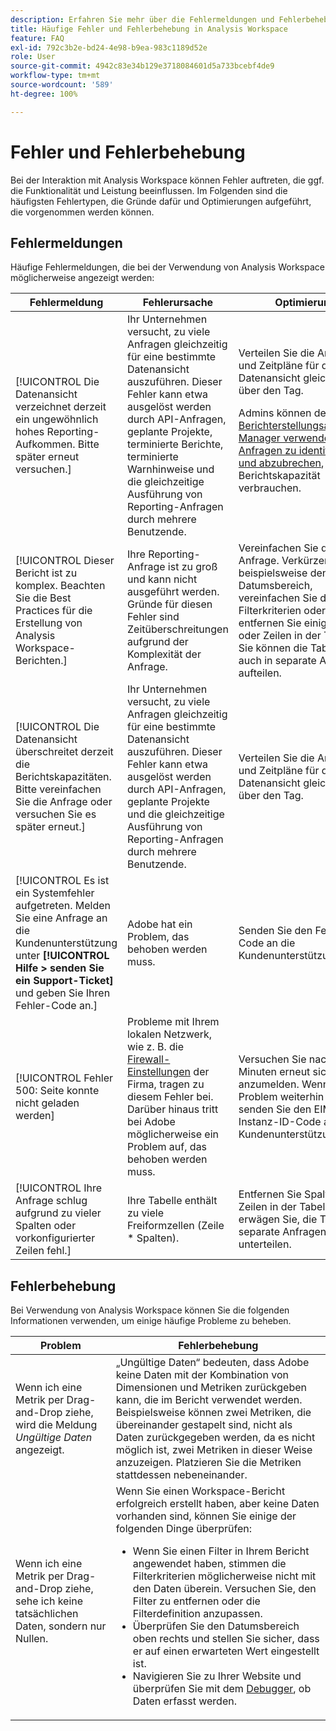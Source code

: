 ```yaml
---
description: Erfahren Sie mehr über die Fehlermeldungen und Fehlerbehebung in Adobe Analysis Workspace.
title: Häufige Fehler und Fehlerbehebung in Analysis Workspace
feature: FAQ
exl-id: 792c3b2e-bd24-4e98-b9ea-983c1189d52e
role: User
source-git-commit: 4942c83e34b129e3718084601d5a733bcebf4de9
workflow-type: tm+mt
source-wordcount: '589'
ht-degree: 100%

---
```


# Fehler und Fehlerbehebung

Bei der Interaktion mit Analysis Workspace können Fehler auftreten, die ggf. die Funktionalität und Leistung beeinflussen. Im Folgenden sind die häufigsten Fehlertypen, die Gründe dafür und Optimierungen aufgeführt, die vorgenommen werden können.

## Fehlermeldungen

Häufige Fehlermeldungen, die bei der Verwendung von Analysis Workspace möglicherweise angezeigt werden:

| Fehlermeldung | Fehlerursache | Optimierung |
| --- | --- | --- |
| [!UICONTROL Die Datenansicht verzeichnet derzeit ein ungewöhnlich hohes Reporting-Aufkommen. Bitte später erneut versuchen.] | Ihr Unternehmen versucht, zu viele Anfragen gleichzeitig für eine bestimmte Datenansicht auszuführen. Dieser Fehler kann etwa ausgelöst werden durch API-Anfragen, geplante Projekte, terminierte Berichte, terminierte Warnhinweise und die gleichzeitige Ausführung von Reporting-Anfragen durch mehrere Benutzende. | Verteilen Sie die Anfragen und Zeitpläne für die Datenansicht gleichmäßiger über den Tag.<p>Admins können den [Berichterstellungsaktivitäts-Manager verwenden, um Anfragen zu identifizieren und abzubrechen](/help/reporting-activity-manager/reporting-activity-overview.md), die Berichtskapazität verbrauchen.</p> |
| [!UICONTROL Dieser Bericht ist zu komplex. Beachten Sie die Best Practices für die Erstellung von Analysis Workspace-Berichten.] | Ihre Reporting-Anfrage ist zu groß und kann nicht ausgeführt werden. Gründe für diesen Fehler sind Zeitüberschreitungen aufgrund der Komplexität der Anfrage. | Vereinfachen Sie die Anfrage. Verkürzen Sie beispielsweise den Datumsbereich, vereinfachen Sie die Filterkriterien oder entfernen Sie einige Spalten oder Zeilen in der Tabelle. Sie können die Tabelle ggf. auch in separate Anfragen aufteilen. |
| [!UICONTROL Die Datenansicht überschreitet derzeit die Berichtskapazitäten. Bitte vereinfachen Sie die Anfrage oder versuchen Sie es später erneut.] | Ihr Unternehmen versucht, zu viele Anfragen gleichzeitig für eine bestimmte Datenansicht auszuführen. Dieser Fehler kann etwa ausgelöst werden durch API-Anfragen, geplante Projekte und die gleichzeitige Ausführung von Reporting-Anfragen durch mehrere Benutzende. | Verteilen Sie die Anfragen und Zeitpläne für die Datenansicht gleichmäßiger über den Tag. |
| [!UICONTROL Es ist ein Systemfehler aufgetreten. Melden Sie eine Anfrage an die Kundenunterstützung unter **[!UICONTROL Hilfe > senden Sie ein Support-Ticket]** und geben Sie Ihren Fehler-Code an.] | Adobe hat ein Problem, das behoben werden muss. | Senden Sie den Fehler-Code an die Kundenunterstützung. |
| [!UICONTROL Fehler 500: Seite konnte nicht geladen werden] | Probleme mit Ihrem lokalen Netzwerk, wie z. B. die [Firewall-Einstellungen](/help/technotes/ip-addresses.md) der Firma, tragen zu diesem Fehler bei. Darüber hinaus tritt bei Adobe möglicherweise ein Problem auf, das behoben werden muss. | Versuchen Sie nach einigen Minuten erneut sich anzumelden. Wenn das Problem weiterhin besteht, senden Sie den EIM-Instanz-ID-Code an die Kundenunterstützung. |
| [!UICONTROL Ihre Anfrage schlug aufgrund zu vieler Spalten oder vorkonfigurierter Zeilen fehl.] | Ihre Tabelle enthält zu viele Freiformzellen (Zeile * Spalten). | Entfernen Sie Spalten oder Zeilen in der Tabelle oder erwägen Sie, die Tabelle in separate Anfragen zu unterteilen. |


## Fehlerbehebung

Bei Verwendung von Analysis Workspace können Sie die folgenden Informationen verwenden, um einige häufige Probleme zu beheben.

| Problem | Fehlerbehebung |
|---|---|
| Wenn ich eine Metrik per Drag-and-Drop ziehe, wird die Meldung *Ungültige Daten* angezeigt. | „Ungültige Daten“ bedeuten, dass Adobe keine Daten mit der Kombination von Dimensionen und Metriken zurückgeben kann, die im Bericht verwendet werden. Beispielsweise können zwei Metriken, die übereinander gestapelt sind, nicht als Daten zurückgegeben werden, da es nicht möglich ist, zwei Metriken in dieser Weise anzuzeigen. Platzieren Sie die Metriken stattdessen nebeneinander. |
| Wenn ich eine Metrik per Drag-and-Drop ziehe, sehe ich keine tatsächlichen Daten, sondern nur Nullen. | Wenn Sie einen Workspace-Bericht erfolgreich erstellt haben, aber keine Daten vorhanden sind, können Sie einige der folgenden Dinge überprüfen:<ul><li>Wenn Sie einen Filter in Ihrem Bericht angewendet haben, stimmen die Filterkriterien möglicherweise nicht mit den Daten überein. Versuchen Sie, den Filter zu entfernen oder die Filterdefinition anzupassen.</li><li>Überprüfen Sie den Datumsbereich oben rechts und stellen Sie sicher, dass er auf einen erwarteten Wert eingestellt ist.</li><li>Navigieren Sie zu Ihrer Website und überprüfen Sie mit dem [Debugger](https://experienceleague.adobe.com/docs/debugger/using/experience-cloud-debugger.html?lang=de), ob Daten erfasst werden.</li></ul> |
